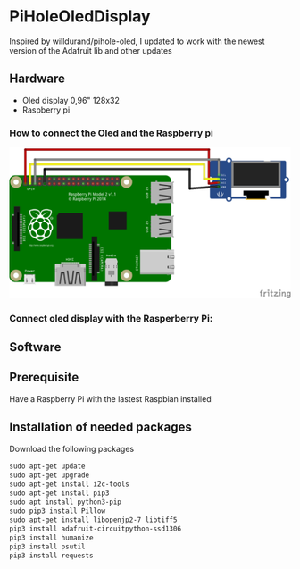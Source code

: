 # PiHoleOledDisplay

Inspired by willdurand/pihole-oled, I updated to work with the newest version of the Adafruit lib and other updates

## Hardware

- Oled display 0,96" 128x32
- Raspberry pi 

### How to connect the Oled and the Raspberry pi

![alt text](https://github.com/inonoob/PiHoleOledDisplay/blob/master/res/Oled-Pi-connection_Steckplatine.png)

### Connect oled display with the Rasperberry Pi:  

## Software 

## Prerequisite 

Have a Raspberry Pi with the lastest Raspbian installed

## Installation of needed packages

Download the following packages

```
sudo apt-get update
sudo apt-get upgrade
sudo apt-get install i2c-tools
sudo apt-get install pip3
sudo apt install python3-pip
sudo pip3 install Pillow
sudo apt-get install libopenjp2-7 libtiff5
pip3 install adafruit-circuitpython-ssd1306
pip3 install humanize
pip3 install psutil
pip3 install requests
```

